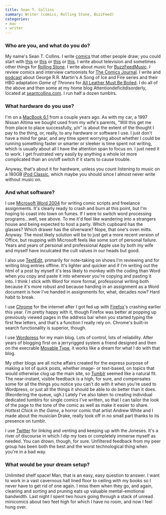 ```yaml
---
title: Sean T. Collins
summary: Writer (comics, Rolling Stone, BuzzFeed)
categories:
- mac
- writer
---
```


### Who are you, and what do you do?

My name's Sean T. Collins. I write [comics](http://seantcollins.com/comics/) that other people draw; you could start with [this](http://hottestchickinthegame.tumblr.com/ "The comic 'Hottest Chick in the Game', written by Sean.") or [this](http://studygroupcomics.com/main/cage-variations-by-sean-t-collins-matt-rota/ "The comic 'Cage Variations' written by Sean.") or [this](http://studygroupcomics.com/main/no-way-out-for-a-family-of-five-by-sean-t-collins-and-jonny-negron/ "The comic 'No Way Out For A Family Of Five' by Sean.") or [this](http://www.destructorcomics.com/ "The comic 'Destructor', written by Sean."). I write about television and sometimes other things for [Rolling Stone](http://www.rollingstone.com/contributor/sean-collins "Sean's articles on Rolling Stone."). I write about music for [BuzzFeedMusic](http://www.buzzfeed.com/theseantcollins "Sean's articles for BuzzFeed."). I review comics and interview cartoonists for [The Comics Journal](http://www.tcj.com/author/sean-collins/ "Sean's articles for The Comics Journal."). I write and [podcast](http://boiledleather.com/tagged/podcast "Sean's podcast about Game of Thrones.") about George R.R. Martin's A Song of Ice and Fire series and their HBO adaptation *Game of Thrones* for [All Leather Must Be Boiled](http://boiledleather.com/ "Sean's GoT website."). I do all of the above and then some at my home blog Attentiondeficitdisorderly, located at [seantcollins.com](http://seantcollins.com/ "Sean's website."). I run half a dozen tumblrs. 
 
### What hardware do you use?

I'm on a [MacBook 6.1][macbook] from a couple years ago. As with my car, a 1997 Nissan Altima we bought used from my wife's parents, "Will this get me from place to place successfully, y/n" is about the extent of the thought I pay to the thing, or, really, to any hardware or software I use. I just don't have a mind for gear, and any time spent worrying about whether I could be running something faster or smarter or sleeker is time spent not writing, which is usually about all I have the attention span to focus on. I just need it to work. I get frustrated very easily by anything a whole lot more complicated than an on/off switch if it starts to cause trouble.

Anyway, that's about it for hardware, unless you count listening to music on a 180GB [iPod Classic][ipod-classic], which maybe you should since I almost never write without music on.
 
### And what software?

I use [Microsoft Word 2004][word] for writing comic scripts and freelance assignments. It's clearly ready to crash and burn at this point, but I'm hoping to coast into town on fumes. If I were to switch word processing programs...well, see above. To me it'd feel like wandering into a strangers house and being expected to host a party. Which cupboard has the glasses? Which drawer has the silverware? Nope, that one's oven mitts. Anyway. The most likely solution will be to just get a more recent version of Office, but reupping with Microsoft feels like some sort of personal failure. Years and years of personal and professional Apple use by both my wife and myself have inculcated the cult values in our heads but good.

I also use [TextEdit][], primarily for note-taking on shows I'm reviewing and for writing blog entries offline. It's lighter and quicker and if I'm writing out the html of a post by myself it's less likely to monkey with the coding than Word when you copy and paste it into wherever you're copying and pasting it into. I think I stick with Word for more formal, professional writing both because it's more robust and because handing in an assignment as a Word document is how I've handed in assignments for, what, decades now? Hard habit to break.

I use [Chrome][] for the internet after I got fed up with [Firefox][]'s crashing earlier this year. I'm pretty happy with it, though Firefox was better at popping up previously viewed pages in the address bar when you started typing the first few letters, and that's a function I really rely on. Chrome's built-in search functionality is superior, though.

I use [Wordpress][] for my main blog. Lots of control, lots of reliability. After years of blogging first on a jerryrigged system a friend designed and then on the execrable [Movable Type][movable-type], it works like a dream for what I do with that blog. 

My other blogs are all niche affairs created for the express purpose of making a lot of quick posts, whether image- or text-based, on topics that would otherwise clog up the main site, so [Tumblr][] seemed like a natural fit. The near-instant, visible feedback is a high, for sure, and compensates some for all the things you notice you can't do with it when you're used to Wordpress, or just all the things it should be able to do better than it does. (Reordering the queue, ugh.) Lately I've also taken to creating individual dedicated tumblrs for single comics I've written, so that I can tailor the look of the page to the tone of the comic as well as make it easier to share. *Hottest Chick in the Game*, a horror comic that artist Andrew White and I made about the musician Drake, really took off in no small part thanks to its presence on tumblr. 

I use [Twitter][] for linking and venting and keeping up with the Joneses. It's a river of discourse in which I dip my toes or completely immerse myself as needed. You can drown, though, for sure. Unfiltered feedback from my peer group has been both the best and the worst technological thing when you're in a bad way.
 
### What would be your dream setup?

Unlimited shelf space! Man, that is an easy, easy question to answer. I want to work in a vast cavernous hall lined floor to ceiling with my books so I never have to get rid of one again. I miss them when they go, and again, cleaning and sorting and pruning eats up valuable mental-emotional bandwidth. Last night I spent two hours going through a stack of unread minicomics about two feet high for which I have no room, and now I feel hung over.

[ipod-classic]: https://www.apple.com/ipodclassic/ "A music player."
[macbook]: https://en.wikipedia.org/wiki/MacBook "A laptop."
[tumblr]: https://www.tumblr.com/ "An online personal publishing platform."
[textedit]: https://support.apple.com/en-us/HT2523 "A text editor included with Mac OS X."
[twitter]: https://twitter.com/ "An online micro-blogging platform."
[firefox]: https://www.mozilla.org/en-US/firefox/new/ "A cross-platform open-source web browser."
[movable-type]: https://movabletype.org/ "Weblog publishing software."
[chrome]: https://www.google.com/intl/en/chrome/browser/ "A WebKit-based browser, where each tab runs in its own thread."
[wordpress]: https://wordpress.com/ "Weblog publishing software."
[word]: https://products.office.com/en-us/word "A document editor."
